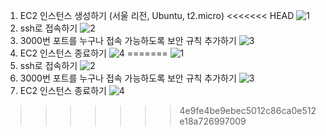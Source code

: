 1. EC2 인스턴스 생성하기 (서울 리전, Ubuntu, t2.micro)
<<<<<<< HEAD
   ![1](https://github.com/sub-blind/oz_front/assets/58137602/c77cd36b-1aa8-40fa-a4d5-94891ea4468b)
2. ssh로 접속하기
   ![2](https://github.com/sub-blind/oz_front/assets/58137602/32e8af4a-0c33-4d9b-81ad-ad984c1d719a)
3. 3000번 포트를 누구나 접속 가능하도록 보안 규칙 추가하기
   ![3](https://github.com/sub-blind/oz_front/assets/58137602/ba4e3606-619e-4d65-bdad-42a15cd7eadd)
4. EC2 인스턴스 종료하기
   ![4](https://github.com/sub-blind/oz_front/assets/58137602/c46dac32-f6f9-4cc8-a932-5d460e0385ed)
=======
![1](https://github.com/sub-blind/oz_front/assets/58137602/c77cd36b-1aa8-40fa-a4d5-94891ea4468b)
2. ssh로 접속하기
![2](https://github.com/sub-blind/oz_front/assets/58137602/32e8af4a-0c33-4d9b-81ad-ad984c1d719a)
3. 3000번 포트를 누구나 접속 가능하도록 보안 규칙 추가하기
![3](https://github.com/sub-blind/oz_front/assets/58137602/ba4e3606-619e-4d65-bdad-42a15cd7eadd)
4. EC2 인스턴스 종료하기
![4](https://github.com/sub-blind/oz_front/assets/58137602/c46dac32-f6f9-4cc8-a932-5d460e0385ed)
>>>>>>> 4e9fe4be9ebec5012c86ca0e512e18a726997009
